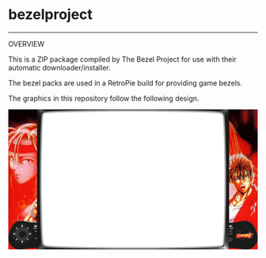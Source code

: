 # bezelproject

-------
OVERVIEW

This is a ZIP package compiled by The Bezel Project for use with their automatic downloader/installer.

The bezel packs are used in a RetroPie build for providing game bezels.

The graphics in this repository follow the following design.

![Sample bezel](https://github.com/thebezelproject/bezelproject-NG-CD/blob/master/retroarch/overlay/GameBezels/NG-CD/Breakers%20(Japan).png?raw=true)
